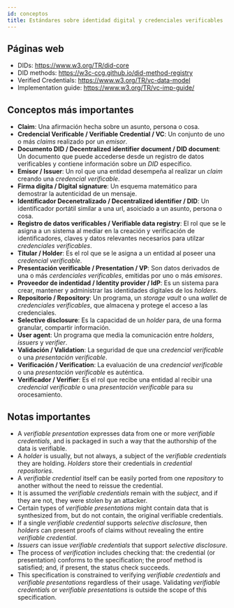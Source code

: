 ```yaml
---
id: conceptos
title: Estándares sobre identidad digital y credenciales verificables
---
```


## Páginas web

- DIDs: https://www.w3.org/TR/did-core
- DID methods: https://w3c-ccg.github.io/did-method-registry
- Verified Credentials: https://www.w3.org/TR/vc-data-model
- Implementation guide: https://www.w3.org/TR/vc-imp-guide/

## Conceptos más importantes

- **Claim**: Una afirmación hecha sobre un asunto, persona o cosa.
- **Credencial Verificable / Verifiable Credential / VC**: Un conjunto de uno o más *claims* realizado por un *emisor*.
- **Documento DID / Decentralized identifier document / DID document**: Un documento que puede accederse desde un registro de datos verificables y contiene información sobre un *DID* específico.
- **Emisor / Issuer**: Un rol que una entidad desempeña al realizar un *claim* creando una *credencial verificable*.
- **Firma digita / Digital signature**: Un esquema matemático para demostrar la autenticidad de un mensaje.
- **Identificador Decenetralizado / Decentralized identifier / DID**: Un identificador portátil similar a una url, asoiciado a un asunto, persona o cosa.
- **Registro de datos verificables / Verifiable data registry**: El rol que se le asigna a un sistema al mediar en la creación y verificación de identificadores, claves y datos relevantes necesarios para utilzar *credenciales verificables*.
- **Titular / Holder**: Es el rol que se le asigna a un entidad al poseer una *credencial verificable*.
- **Presentación verificable / Presentation / VP**: Son datos derivados de una o más *cerdenciales verificables*, emitidas por uno o más *emisores*.
- **Proveedor de indentidad / Identity provider / IdP**: Es un sistema para crear, mantener y administrar las identidades digitales de los *holders*.
- **Repositorio / Repository**: Un programa, un *storage vault* o una *wallet* de *credenciales verificables*, que almacena y protege el acceso a las credenciales.
- **Selective disclosure**: Es la capacidad de un *holder* para, de una forma granular, compartir información.
- **User agent**: Un programa que media la comunicación entre *holders*, *issuers* y *verifier*.
- **Validación / Validation**: La seguridad de que una *credencial verificable* o una *presentación verificable*.
- **Verificación / Verification**: La evaluación de una *credencial verificable* o una *presentación verificable* es auténtica.
- **Verificador / Verifier**: Es el rol que recibe una entidad al recibir una *credencial verificable* o una *presentación verificable* para su orocesamiento.

## Notas importantes

- A *verifiable presentation* expresses data from one or more *verifiable credentials*, and is packaged in such a way that the authorship of the data is verifiable.
- A *holder* is usually, but not always, a subject of the *verifiable credentials* they are holding. *Holders* store their credentials in *credential repositories*.
- A *verifiable credential* itself can be easily ported from one *repository* to another without the need to reissue the credential.
- It is assumed the *verifiable credentials* remain with the *subject*, and if they are not, they were stolen by an attacker.
- Certain types of *verifiable presentations* might contain data that is synthesized from, but do not contain, the original verifiable credentials.
- If a single *verifiable credential* supports *selective disclosure*, then *holders* can present proofs of claims without revealing the entire *verifiable credential*.
- *Issuers* can issue *verifiable credentials* that support *selective disclosure*.
- The process of *verification* includes checking that: the credential (or presentation) conforms to the specification; the proof method is satisfied; and, if present, the status check succeeds.
- This specification is constrained to verifying *verifiable credentials* and *verifiable presentations* regardless of their usage. Validating *verifiable credential*s or *verifiable presentations* is outside the scope of this specification.
